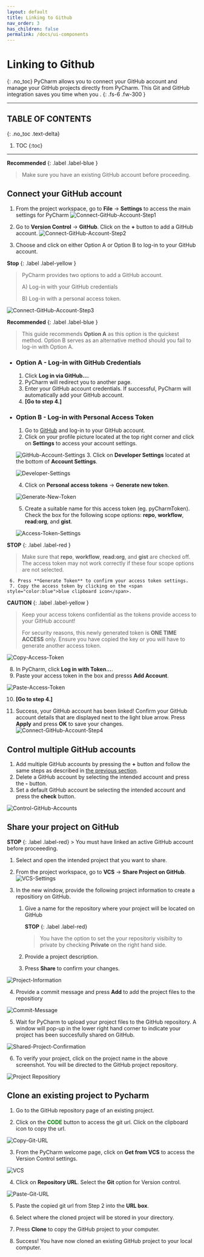 ```yaml
---
layout: default
title: Linking to Github
nav_order: 3
has_children: false
permalink: /docs/ui-components
---
```


# Linking to Github
{: .no_toc}
PyCharm allows you to connect your GitHub account and manage your GitHub projects directly from PyCharm. This Git and GitHub integration saves you time when you .
{: .fs-6 .fw-300 }

---
## TABLE OF CONTENTS
{: .no_toc .text-delta}
1. TOC
{:toc}
---

**Recommended**
{: .label .label-blue } 
   > Make sure you have an existing GitHub account before proceeding.

## Connect your GitHub account
1. From the project workspace, go to **File** -> **Settings** to access the main settings for PyCharm
![Connect-GitHub-Account-Step1](https://github.com/harryseo1992/Pycharm-For-Dummies/blob/gh-pages/assets/images/Link-GitHub-AccountLogIn-1.png?raw=true "File -> Settings")

2. Go to **Version Control** -> **GitHub**. Click on the **+** button to add a GitHub account.
![Connect-GitHub-Account-Step2](https://github.com/harryseo1992/Pycharm-For-Dummies/blob/gh-pages/assets/images/Link-GitHub-AccountLogIn-2.png?raw=true "Version Control -> GitHub")

3. Choose and click on either Option A or Option B to log-in to your GitHub account.

**Stop**
{: .label .label-yellow } 
   > PyCharm provides two options to add a GitHub account.
   > 
   > A) Log-in with your GitHub credentials
   > 
   > B) Log-in with a personal access token. 
    
![Connect-GitHub-Account-Step3](https://github.com/harryseo1992/Pycharm-For-Dummies/blob/gh-pages/assets/images/Link-GitHub-AccountLogIn-3.png?raw=true "Log-in Options A and B")
    
**Recommended**
{: .label .label-blue }
> This guide recommends **Option A** as this option is the quickest method. Option B serves as an alternative method should you fail to log-in with Option A.
    
 -  ### Option A - Log-in with GitHub Credentials ###
      1. Click **Log in via GitHub...**.
      2. PyCharm will redirect you to another page. 
      3. Enter your GitHub account credentials. If successful, PyCharm will automatically add your GitHub account. 
      4. **[Go to step 4.]**

 - ### Option B - Log-in with Personal Access Token ###
      1. Go to [GitHub](https://github.com/) and log-in to your GitHub account.
      2. Click on your profile picture located at the top right corner and click on **Settings** to access your account settings.
      
      ![GitHub-Account-Settings](https://github.com/harryseo1992/Pycharm-For-Dummies/blob/gh-pages/assets/images/Link-GitHub-AccessTokens-1.png?raw=true "GitHub Account Settings")
      3. Click on **Developer Settings** located at the bottom of **Account Settings**.
 
      ![Developer-Settings](https://github.com/harryseo1992/Pycharm-For-Dummies/blob/gh-pages/assets/images/Link-GitHub-AccessTokens-2.png?raw=true "Developer Settings")
      
      4. Click on **Personal access tokens** -> **Generate new token**.
     
      ![Generate-New-Token](https://github.com/harryseo1992/Pycharm-For-Dummies/blob/gh-pages/assets/images/Link-GitHub-AccessTokens-3.png?raw=true "Generate New Token")
     
      5. Create a suitable name for this access token (eg. pyCharmToken). Check the box for the following scope options: **repo**, **workflow**, **read:org**, and **gist**.
      
      ![Access-Token-Settings](https://github.com/harryseo1992/Pycharm-For-Dummies/blob/gh-pages/assets/images/Link-GitHub-AccessTokens-4.png?raw=true "Access Token Settings")
      
**STOP**
{: .label .label-red }

> Make sure that **repo**, **workflow**, **read:org**, and **gist** are checked off. The access token may not work correctly if these four scope options are not selected.
>   
     6. Press **Generate Token** to confirm your access token settings.
     7. Copy the access token by clicking on the <span style="color:blue">blue clipboard icon</span>.
     
**CAUTION**
{: .label .label-yellow }
> Keep your access tokens confidential as the tokens provide access to your GitHub account!
> 
> For security reasons, this newly generated token is **ONE TIME ACCESS** only. Ensure you have copied the key or you will have to generate another access token.
     
![Copy-Access-Token](https://github.com/harryseo1992/Pycharm-For-Dummies/blob/gh-pages/assets/images/Link-GitHub-AccessTokens-5.png?raw=true "Copy Access Token")
      
8. In PyCharm, click **Log in with Token...**.
9. Paste your access token in the box and presss **Add Account**. 

![Paste-Access-Token](https://github.com/harryseo1992/Pycharm-For-Dummies/blob/gh-pages/assets/images/Link-GitHub-AccountLogIn-4.png?raw=true "Paste Access Token")

10. **[Go to step 4.]**

4. Success, your GitHub account has been linked! Confirm your GitHub account details that are displayed next to the light blue arrow. Press **Apply** and press **OK** to save your changes. 
![Connect-GitHub-Account-Step4](https://github.com/harryseo1992/Pycharm-For-Dummies/blob/gh-pages/assets/images/Link-GitHub-AccountLogIn-5.png?raw=true "Confirm Settings")

## Control multiple GitHub accounts
1. Add multiple GitHub accounts by pressing the **+** button and follow the same steps as described in [the previous section](#connect-your-github-account).
2. Delete a GitHub account by selecting the intended account and press the **-** button.
3. Set a default GitHub account be selecting the intended account and press the **check** button.

![Control-GitHub-Accounts](https://github.com/harryseo1992/Pycharm-For-Dummies/blob/gh-pages/assets/images/Link-GitHub-MultipleAccounts.png?raw=true "Control GitHub Accounts")

## Share your project on GitHub

 **STOP**
        {: .label .label-red}
        > You must have linked an active GitHub account before proceeeding.
  
1. Select and open the intended project that you want to share.
2. From the project workspace, go to **VCS** -> **Share Project on GitHub**.
![VCS-Settings](https://github.com/harryseo1992/Pycharm-For-Dummies/blob/gh-pages/assets/images/Link-GitHub-ShareProject-1.png?raw=true "VCS -> Share Project on GitHub")

3. In the new window, provide the following project information to create a repositiory on GitHub.
    1. Give a name for the repository where your project will be located on GitHub
    
        **STOP**
        {: .label .label-red}
        > You have the option to set the your repositoriy visibilty to private by checking **Private** on the right hand side.

    2. Provide a project description.
    3. Press **Share** to confirm your changes.
 
![Project-Information](https://github.com/harryseo1992/Pycharm-For-Dummies/blob/gh-pages/assets/images/Link-GitHub-ShareProject-2.png?raw=true "Project Information")

4. Provide a commit message and press **Add** to add the project files to the repositiory 
 
![Commit-Message](https://github.com/harryseo1992/Pycharm-For-Dummies/blob/gh-pages/assets/images/Link-GitHub-ShareProject-3.png?raw=true "Commit Message")

5. Wait for PyCharm to upload your project files to the GitHub repository. A window will pop-up in the lower right hand corner to indicate your project has been succesfully shared on GitHub.

![Shared-Project-Confirmation](https://github.com/harryseo1992/Pycharm-For-Dummies/blob/gh-pages/assets/images/Link-GitHub-ShareProject-4.png?raw=true "Shared Project Confirmation")

6. To verify your project, click on the project name in the above screenshot. You will be directed to the GitHub project repository.

![Project Repositiory](https://github.com/harryseo1992/Pycharm-For-Dummies/blob/gh-pages/assets/images/Link-GitHub-ShareProject-5.png?raw=true "Project Repositiory")

## Clone an existing project to Pycharm
1. Go to the GitHub repository page of an existing project.

2. Click on the <span style="color:green">**CODE**</span> button to access the git url. Click on the clipboard icon to copy the url.

![Copy-Git-URL](https://github.com/harryseo1992/Pycharm-For-Dummies/blob/gh-pages/assets/images/Link-GitHub-CloneRepo-1.png?raw=true "Copy Git URL")

3. From the PyCharm welcome page, click on **Get from VCS** to access the Version Control settings.

![VCS](https://github.com/harryseo1992/Pycharm-For-Dummies/blob/gh-pages/assets/images/Link-GitHub-CloneRepo-2.png?raw=true "VCS")

4. Click on **Repository URL**. Select the **Git** option for Version control.

![Paste-Git-URL](https://github.com/harryseo1992/Pycharm-For-Dummies/blob/gh-pages/assets/images/Link-GitHub-CloneRepo-3.png?raw=true "Paste Git URL")

5. Paste the copied git url from Step 2 into the **URL box**.

6. Select where the cloned project will be stored in your directory.

7. Press **Clone** to copy the GitHub project to your computer.

8. Success! You have now cloned an existing GitHub project to your local computer.
